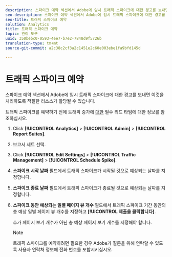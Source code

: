 ```yaml
---
description: 스파이크 예약 섹션에서 Adobe에 임시 트래픽 스파이크에 대한 경고를 보내면 이것을 처리하도록 적절한 리소스가 할당될 수 있습니다.
seo-description: 스파이크 예약 섹션에서 Adobe에 임시 트래픽 스파이크에 대한 경고를 보내면 이것을 처리하도록 적절한 리소스가 할당될 수 있습니다.
seo-title: 트래픽 스파이크 예약
solution: Analytics
title: 트래픽 스파이크 예약
topic: 관리 도구
uuid: 350bebc0-0593-4ee7-b7e2-7848d9f5726b
translation-type: tm+mt
source-git-commit: a2c38c2cf3a2c1451e2c60e003ebe1fa9bfd145d

---
```



# 트래픽 스파이크 예약

스파이크 예약 섹션에서 Adobe에 임시 트래픽 스파이크에 대한 경고를 보내면 이것을 처리하도록 적절한 리소스가 할당될 수 있습니다.

트래픽 스파이크를 예약하기 전에 트래픽 증가에 [대한](/help/admin/c-traffic-management/traffic-lead-time.md) 필수 리드 타임에 대한 정보를 참조하십시오.

1. Click **[!UICONTROL Analytics]** &gt; **[!UICONTROL Admin]** &gt; **[!UICONTROL Report Suites]**.
1. 보고서 세트 선택.
1. Click **[!UICONTROL Edit Settings]** &gt; **[!UICONTROL Traffic Management]** &gt; **[!UICONTROL Schedule Spike]**.
1. **스파이크 시작 날짜** 필드에서 트래픽 스파이크가 시작될 것으로 예상되는 날짜를 지정합니다.
1. **스파이크 종료 날짜** 필드에서 트래픽 스파이크가 종료될 것으로 예상되는 날짜를 지정합니다.
1. **스파이크 동안 예상되는 일별 페이지 뷰 개수** 필드에서 트래픽 스파이크 기간 동안의 총 예상 일별 페이지 뷰 개수를 지정하고 **[!UICONTROL 제출을 클릭합니다]**.

   추가 페이지 보기 개수가 아닌 총 예상 페이지 보기 개수를 지정해야 합니다.

   >[!NOTE]
   >
   >트래픽 스파이크를 예약하려면 필요한 경우 Adobe가 질문을 위해 연락할 수 있도록 사용자 연락처 정보에 전화 번호를 포함시키십시오.

